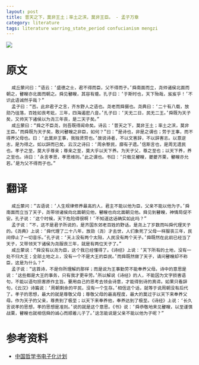 ```yaml
---
layout: post
title: 普天之下，莫非王土；率土之滨，莫非王臣。 - 孟子万章
category: literature
tags: literature warring_state_period confucianism mengzi
---
```


![](https://cdn.kelu.org/blog/tags/literature.jpg)

# 原文

      咸丘蒙问曰：“语云：‘盛德之士，君不得而臣，父不得而子。’舜南面而立，尧帅诸侯北面而朝之，瞽瞍亦北面而朝之。舜见瞽瞍，其容有蹙。孔子曰：‘于斯时也，天下殆哉，岌岌乎！’不识此语诚然乎哉？”
      孟子曰：“否。此非君子之言，齐东野人之语也。尧老而舜摄也。尧典曰：‘二十有八载，放勋乃徂落，百姓如丧考妣，三年，四海遏密八音。’孔子曰：‘天无二日，民无二王。’舜既为天子矣，又帅天下诸侯以为尧三年丧，是二天子矣。”
      咸丘蒙曰：“舜之不臣尧，则吾既得闻命矣。诗云：‘普天之下，莫非王土；率土之滨，莫非王臣。’而舜既为天子矣，敢问瞽瞍之非臣，如何？”曰：“是诗也，非是之谓也；劳于王事，而不得养父母也。曰：‘此莫非王事，我独贤劳也。’故说诗者，不以文害辞，不以辞害志。以意逆志，是为得之。如以辞而已矣，云汉之诗曰：‘周余黎民，靡有孑遗。’信斯言也，是周无遗民也。孝子之至，莫大乎尊亲；尊亲之至，莫大乎以天下养。为天子父，尊之至也；以天下养，养之至也。诗曰：‘永言孝思，孝思维则。’此之谓也。书曰：‘只载见瞽瞍，夔夔齐栗，瞽瞍亦允若。’是为父不得而子也。”

# 翻译

      咸丘蒙问：“古语说：‘人生规律修养最高的人，君主不能以他为臣，父亲不能以他为子。’舜南面而立当了天子，尧带领诸侯向北面朝见他，瞽瞍也向北面朝见他。舜见到瞽瞍，神情局促不安。孔子说：‘这个时候，天下危险得很啊！’不知道这话确实如此吗？”
      孟子说：“不，这不是君子所说的，是齐国东郊老百姓的野话。是尧上了岁数而叫舜代理天子的。《尧典》上说：‘舜代理了二十八年，放勋（尧）才去世，人们象死了父母一样服丧三年，民间停止了一切音乐。’孔子说：‘天上没有两个太阳，人民没有两个天子。’舜既然在此前已经当了天子，又带领天下诸侯为尧服丧三年，就是有两位天子了。”
      咸丘蒙说：“舜没有以尧为臣，这个我已经懂得了。《诗经》上说：‘天下所有的土地，没有一处不归大王；全部土地之上，没有一个不是大王的臣民。’而舜既然做了天子，请问瞽瞍却不称臣，这是为什么？”
      孟子说：“这首诗，不是你所理解的那样；而是说为王事勤劳不能奉养父母。诗中的意思是说：‘这些都是大王的事务，只有我才更辛劳。’所以解说《诗经》的人，不能因为文字损害语句，不能以语句损害原作主旨。要用自己的思考去领会诗意，才能得到诗的真谛。如果只看辞句，《云汉》诗篇说：‘周朝剩余的平民，没有一个生存。’相信这个话，就等于说周朝没有后代了。孝子的思想，最大的就是尊敬父母；尊敬父母的最高程度，最大的莫过于以天下来奉养父母。作为天子的父亲，尊贵到了极至；以天下来奉养他，奉养达到了极至。《诗经》上说：‘长久言说孝的思想，孝的思想是准则。’说的就是这个意思。《书》说：‘舜恭敬地来见瞽瞍，以至谨慎战栗，瞽瞍也就相信舜的诚心而顺着儿子了。’这怎能说是父亲不能以他为子呢？”
      
# 参考资料

* [中国哲学书电子化计划][1]

[1]: http://ctext.org/mengzi/wan-zhang-i/zhs